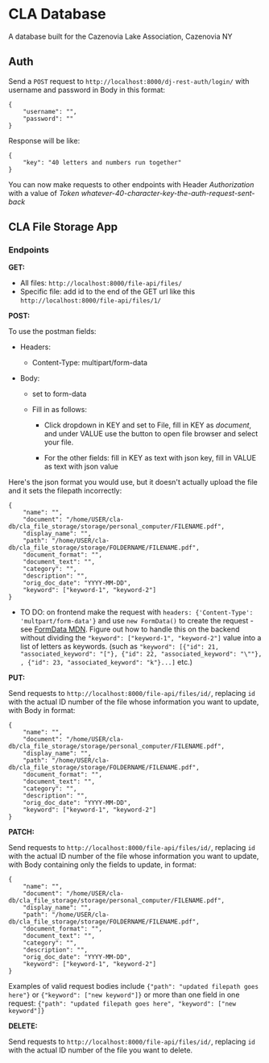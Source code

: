 # CLA Database

A database built for the Cazenovia Lake Association, Cazenovia NY

## Auth

Send a `POST` request to `http://localhost:8000/dj-rest-auth/login/` with username and password in Body in this format:

```
{
    "username": "",
    "password": ""
}
```

Response will be like:

```
{
    "key": "40 letters and numbers run together"
}
```

You can now make requests to other endpoints with Header _Authorization_ with a value of _Token whatever-40-character-key-the-auth-request-sent-back_

## CLA File Storage App

### Endpoints

**GET:**

- All files: `http://localhost:8000/file-api/files/`
- Specific file: add id to the end of the GET url like this `http://localhost:8000/file-api/files/1/`

**POST:**

To use the postman fields:

- Headers:

  - Content-Type: multipart/form-data

- Body:
  - set to form-data

  - Fill in as follows:
    - Click dropdown in KEY and set to File, fill in KEY as _document_, and under VALUE use the button to open file browser and select your file.

    - For the other fields: fill in KEY as text with json key, fill in VALUE as text with json value


Here's the json format you would use, but it doesn't actually upload the file and it sets the filepath incorrectly:

```
{
    "name": "",
    "document": "/home/USER/cla-db/cla_file_storage/storage/personal_computer/FILENAME.pdf",
    "display_name": "",
    "path": "/home/USER/cla-db/cla_file_storage/storage/FOLDERNAME/FILENAME.pdf",
    "document_format": "",
    "document_text": "",
    "category": "",
    "description": "",
    "orig_doc_date": "YYYY-MM-DD",
    "keyword": ["keyword-1", "keyword-2"]
}
```

- TO DO: on frontend make the request with `headers: {'Content-Type': 'multpart/form-data'}` and use `new FormData()` to create the request - see [FormData MDN](https://developer.mozilla.org/en-US/docs/Web/API/FormData). Figure out how to handle this on the backend without dividing the `"keyword": ["keyword-1", "keyword-2"]` value into a list of letters as keywords. (such as `"keyword": [{"id": 21, "associated_keyword": "["}, {"id": 22, "associated_keyword": "\""}, , {"id": 23, "associated_keyword": "k"}...]` etc.)

**PUT:**

Send requests to `http://localhost:8000/file-api/files/id/`, replacing `id` with the actual ID number of the file whose information you want to update, with Body in format:

```
{
    "name": "",
    "document": "/home/USER/cla-db/cla_file_storage/storage/personal_computer/FILENAME.pdf",
    "display_name": "",
    "path": "/home/USER/cla-db/cla_file_storage/storage/FOLDERNAME/FILENAME.pdf",
    "document_format": "",
    "document_text": "",
    "category": "",
    "description": "",
    "orig_doc_date": "YYYY-MM-DD",
    "keyword": ["keyword-1", "keyword-2"]
}
```

**PATCH:**

Send requests to `http://localhost:8000/file-api/files/id/`, replacing `id` with the actual ID number of the file whose information you want to update, with Body containing only the fields to update, in format:

```
{
    "name": "",
    "document": "/home/USER/cla-db/cla_file_storage/storage/personal_computer/FILENAME.pdf",
    "display_name": "",
    "path": "/home/USER/cla-db/cla_file_storage/storage/FOLDERNAME/FILENAME.pdf",
    "document_format": "",
    "document_text": "",
    "category": "",
    "description": "",
    "orig_doc_date": "YYYY-MM-DD",
    "keyword": ["keyword-1", "keyword-2"]
}
```

Examples of valid request bodies include `{"path": "updated filepath goes here"}` or `{"keyword": ["new keyword"]}` or more than one field in one request: `{"path": "updated filepath goes here", "keyword": ["new keyword"]}`

**DELETE:**

Send requests to `http://localhost:8000/file-api/files/id/`, replacing `id` with the actual ID number of the file you want to delete.
